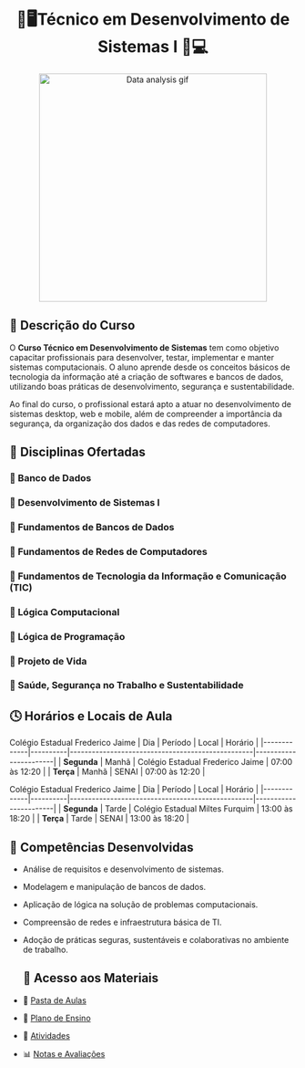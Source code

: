<div align="center">
<h1>📎🖥️Técnico em Desenvolvimento de Sistemas I 📎💻 </h1>
   <p align="center">
  <img src="https://cdn3.emoji.gg/emojis/1261-hackerbongocat.gif" alt="Data analysis gif" width="400"/>
</p>
</div>

## 🎯 Descrição do Curso

O **Curso Técnico em Desenvolvimento de Sistemas** tem como objetivo capacitar profissionais para desenvolver, testar, implementar e manter sistemas computacionais. O aluno aprende desde os conceitos básicos de tecnologia da informação até a criação de softwares e bancos de dados, utilizando boas práticas de desenvolvimento, segurança e sustentabilidade.

Ao final do curso, o profissional estará apto a atuar no desenvolvimento de sistemas desktop, web e mobile, além de compreender a importância da segurança, da organização dos dados e das redes de computadores.

## 🧠 Disciplinas Ofertadas

### 🔸 Banco de Dados
### 🔸 Desenvolvimento de Sistemas I
### 🔸 Fundamentos de Bancos de Dados
### 🔸 Fundamentos de Redes de Computadores
### 🔸 Fundamentos de Tecnologia da Informação e Comunicação (TIC)
### 🔸 Lógica Computacional
### 🔸 Lógica de Programação
### 🔸 Projeto de Vida
### 🔸 Saúde, Segurança no Trabalho e Sustentabilidade

## 🕓 Horários e Locais de Aula

Colégio Estadual Frederico Jaime 
| Dia         | Período  | Local                                            | Horário               |
|-------------|----------|--------------------------------------------------|-----------------------|
| **Segunda** | Manhã    | Colégio Estadual Frederico Jaime                 | 07:00 às 12:20        |
| **Terça**   | Manhã    | SENAI                                            | 07:00 às 12:20        |

Colégio Estadual Frederico Jaime 
| Dia         | Período  | Local                                            | Horário               |
|-------------|----------|--------------------------------------------------|-----------------------|
| **Segunda** | Tarde    | Colégio Estadual Miltes Furquim                  | 13:00 às 18:20        |
| **Terça**   | Tarde    | SENAI                                            | 13:00 às 18:20        |

## 🤖 Competências Desenvolvidas

- Análise de requisitos e desenvolvimento de sistemas.
- Modelagem e manipulação de bancos de dados.
- Aplicação de lógica na solução de problemas computacionais.
- Compreensão de redes e infraestrutura básica de TI.
- Adoção de práticas seguras, sustentáveis e colaborativas no ambiente de trabalho.

  ## 📂 Acesso aos Materiais

- 📎 [Pasta de Aulas](https://drive.google.com/folder/example-aulas)  
- 📑 [Plano de Ensino](https://drive.google.com/folder/example-plano)  
- 📝 [Atividades](https://drive.google.com/folder/example-atividades)  
- 📊 [Notas e Avaliações](https://drive.google.com/folder/example-notas)  
